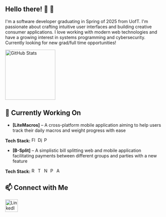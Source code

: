 ## Hello there! 👋 🙂
I'm a software developer graduating in Spring of 2025 from UofT. I'm passionate about crafting intuitive user interfaces and building creative consumer applications. I love working with modern web technologies and have a growing interest in systems programming and cybersecurity. Currently looking for new grad/full time opportunities!

<p align="left">
  <img src="https://github-readme-stats.vercel.app/api?username=jerry-dang&show_icons=true&theme=radical" alt="GitHub Stats" height="160"/>
<!--   <img src="https://github-readme-stats.vercel.app/api/top-langs/?username=jerry-dang&layout=compact&theme=radical" alt="Most Used Languages" height="160"/> -->
</p>

## 🚀 Currently Working On
- **[LiteMacros]** – A cross-platform mobile application aiming to help users track their daily macros and weight progress with ease
<p align="left">
  <strong>Tech Stack:</strong>
  <img src="https://cdn.jsdelivr.net/gh/devicons/devicon/icons/flutter/flutter-original.svg" alt="Flutter" width="16" height="16"/>
  <img src="https://cdn.jsdelivr.net/gh/devicons/devicon/icons/django/django-plain.svg" alt="Django" width="16" height="16"/>
  <img src="https://cdn.jsdelivr.net/gh/devicons/devicon/icons/python/python-original.svg" alt="Python" width="16" height="16"/>
</p>

- **[B-Split]** – A simplistic bill splitting web and mobile application facilitating payments between different groups and parties with a new feature
<p>
  <strong>Tech Stack:</strong>
  <img src="https://cdn.jsdelivr.net/gh/devicons/devicon/icons/react/react-original.svg" alt="React" width="16" height="16"/>
  <img src="https://cdn.jsdelivr.net/gh/devicons/devicon/icons/typescript/typescript-original.svg" alt="TypeScript" width="16" height="16"/>
  <img src="https://cdn.jsdelivr.net/gh/devicons/devicon/icons/nodejs/nodejs-original.svg" alt="Node.js" width="16" height="16"/>
  <img src="https://cdn.jsdelivr.net/gh/devicons/devicon/icons/postgresql/postgresql-original.svg" alt="PostgreSQL" width="16" height="16"/>
  <img src="https://www.svgrepo.com/show/448299/aws.svg" alt="AWS" width="16" height="16" />
</p>

## 📫 Connect with Me

<p align="left">
  <a href="https://www.linkedin.com/in/jerry-dang-b6a473195/" target="_blank">
    <img src="https://cdn.jsdelivr.net/gh/devicons/devicon/icons/linkedin/linkedin-original.svg" alt="LinkedIn" width="40" height="40"/>
  </a>
</p>

